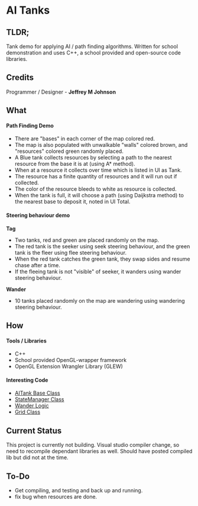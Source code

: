 # AI Tanks
## TLDR;
Tank demo for applying AI / path finding algorithms. Written for school demonstration 
and uses C++, a school provided and open-source code libraries.

## Credits
Programmer / Designer - **Jeffrey M Johnson**

## What
#### Path Finding Demo
* There are "bases" in each corner of the map colored red.  
* The map is also populated with unwalkable "walls" colored brown, and "resources" colored green randomly placed.  
* A Blue tank collects resources by selecting a path to the nearest resource from the base it is at (using A* method).  
* When at a resource it collects over time which is listed in UI as Tank.  
* The resource has a finite quantity of resources and it will run out if collected.  
* The color of the resource bleeds to white as resource is collected.  
* When the tank is full, it will choose a path (using Daijkstra method) to the nearest base to deposit it, noted in UI Total.

#### Steering behaviour demo
**Tag**
* Two tanks, red and green are placed randomly on the map.  
* The red tank is the seeker using seek steering behaviour, and the green tank is the fleer using flee steering behaviour.  
* When the red tank catches the green tank, they swap sides and resume chase after a time.  
* If the fleeing tank is not "visible" of seeker, it wanders using wander steering behaviour.

**Wander**
* 10 tanks placed randomly on the map are wandering using wandering steering behaviour.

## How
#### Tools / Libraries
* C++
* School provided OpenGL-wrapper framework
* OpenGL Extension Wrangler Library (GLEW)

#### Interesting Code
* [AITank Base Class](https://github.com/JeffreyMJohnson/AITanks/blob/dev/Tanks/source/AITank.cpp)
* [StateManager Class](https://github.com/JeffreyMJohnson/AITanks/blob/dev/Tanks/source/StateManager.cpp)
* [Wander Logic](https://github.com/JeffreyMJohnson/AITanks/blob/dev/Tanks/source/Wander.cpp)
* [Grid Class](https://github.com/JeffreyMJohnson/AITanks/blob/dev/Tanks/source/Grid.cpp)

## Current Status
This project is currently not building. Visual studio compiler change, so need to recompile
dependant libraries as well. Should have posted compiled lib but did not at the time.

## To-Do
* Get compiling, and testing and back up and running.
* fix bug when resources are done.

